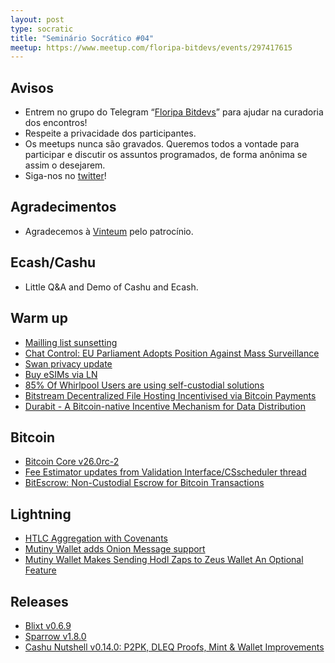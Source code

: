 ```yaml
---
layout: post
type: socratic
title: "Seminário Socrático #04"
meetup: https://www.meetup.com/floripa-bitdevs/events/297417615
---
```


## Avisos

- Entrem no grupo do Telegram “[Floripa Bitdevs](https://t.me/+NX48UXH0WVZiZTIx)” para ajudar na curadoria dos encontros!
- Respeite a privacidade dos participantes.
- Os meetups nunca são gravados. Queremos todos a vontade para participar e discutir os assuntos programados, de forma anônima se assim o desejarem.
- Siga-nos no [twitter](https://twitter.com/floripabitdevs)!

## Agradecimentos

- Agradecemos à [Vinteum](https://vinteum.org/) pelo patrocínio.

## Ecash/Cashu

* Little Q&A and Demo of Cashu and Ecash.

## Warm up

* [Mailling list sunsetting](https://lists.linuxfoundation.org/pipermail/bitcoin-dev/2023-November/022134.html)
* [Chat Control: EU Parliament Adopts Position Against Mass Surveillance](https://www.nobsbitcoin.com/eu-parliament-votes-against-chat-control/)
* [Swan privacy update](https://www.nobsbitcoin.com/swan-bitcoin-privacy-update/)
* [Buy eSIMs via LN](https://www.lnesim.com/)
* [85% Of Whirlpool Users are using self-custodial solutions](https://www.nobsbitcoin.com/85-of-whirlpool-users-are-using-self-hosted-solutions/)
* [Bitstream Decentralized File Hosting Incentivised via Bitcoin Payments](https://robinlinus.com/bitstream.pdf)
* [Durabit - A Bitcoin-native Incentive Mechanism for Data Distribution](https://github.com/4de67a207019fd4d855ef0a188b4519c/Durabit/blob/main/Durabit%20-%20A%20Bitcoin-native%20Incentive%20Mechanism%20for%20Data%20Distribution.pdf)

## Bitcoin

* [Bitcoin Core v26.0rc-2](https://bitcoincore.org/bin/bitcoin-core-26.0/)
* [Fee Estimator updates from Validation Interface/CSscheduler thread](https://github.com/bitcoin/bitcoin/pull/28368)
* [BitEscrow: Non-Custodial Escrow for Bitcoin Transactions](https://www.nobsbitcoin.com/bitescrow-beta-launched/)

## Lightning

* [HTLC Aggregation with Covenants](https://lists.linuxfoundation.org/pipermail/lightning-dev/2023-October/004181.html)
* [Mutiny Wallet adds Onion Message support](https://www.nobsbitcoin.com/mutiny-wallet-v0-4-28/)
* [Mutiny Wallet Makes Sending Hodl Zaps to Zeus Wallet An Optional Feature](https://www.nobsbitcoin.com/mutiny-wallet-disables-sending-zaps-to-zeus-users/)

## Releases

* [Blixt v0.6.9](https://github.com/hsjoberg/blixt-wallet/releases/tag/v0.6.9)
* [Sparrow v1.8.0](https://github.com/sparrowwallet/sparrow/releases/tag/1.8.0)
* [Cashu Nutshell v0.14.0: P2PK, DLEQ Proofs, Mint & Wallet Improvements](https://www.nobsbitcoin.com/cashu-nutshell-v0-14-0/)

